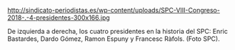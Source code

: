 http://sindicato-periodistas.es/wp-content/uploads/SPC-VIII-Congreso-2018-.-4-presidentes-300x166.jpg

De izquierda a derecha, los cuatro presidentes en la historia del SPC: Enric Bastardes, Dardo Gómez, Ramon Espuny y Francesc Ràfols. (Foto SPC).
